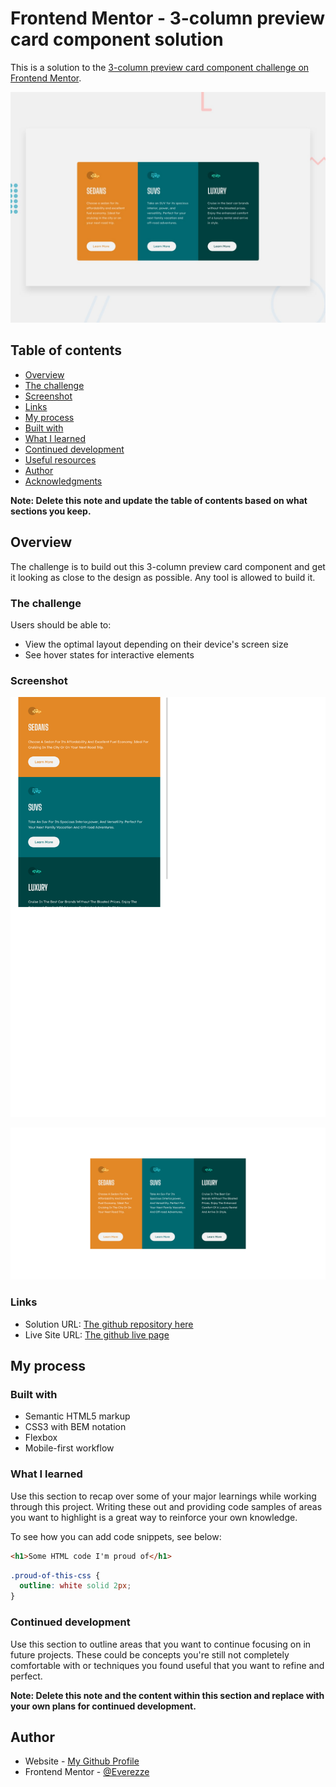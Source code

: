 # Frontend Mentor - 3-column preview card component solution

This is a solution to the [3-column preview card component challenge on Frontend Mentor](https://www.frontendmentor.io/challenges/3column-preview-card-component-pH92eAR2-).

![Design preview for the 3-column preview card component coding challenge](./design/desktop-preview.jpg)
## Table of contents

  - [Overview](#overview)
  - [The challenge](#the-challenge)
  - [Screenshot](#screenshot)
  - [Links](#links)
  - [My process](#my-process)
  - [Built with](#built-with)
  - [What I learned](#what-i-learned)
  - [Continued development](#continued-development)
  - [Useful resources](#useful-resources)
  - [Author](#author)
  - [Acknowledgments](#acknowledgments)

**Note: Delete this note and update the table of contents based on what sections you keep.**

## Overview

The challenge is to build out this 3-column preview card component and get it looking as close to the design as possible. Any tool is allowed to build it.
### The challenge

Users should be able to:

- View the optimal layout depending on their device's screen size
- See hover states for interactive elements

### Screenshot

![Layout of the 3-column card component in tablet format](./tabletScreenshot.png)

![Layout of the 3-column card component in tablet format](./desktopScreenshot.png)
### Links

- Solution URL: [The github repository here](https://github.com/Everezze/3-columns-preview-card-component)
- Live Site URL: [The github live page](https://your-https://everezze.github.io/3-columns-preview-card-component/-site-url.com)

## My process

### Built with

- Semantic HTML5 markup
- CSS3 with BEM notation
- Flexbox
- Mobile-first workflow

### What I learned

Use this section to recap over some of your major learnings while working through this project. Writing these out and providing code samples of areas you want to highlight is a great way to reinforce your own knowledge.

To see how you can add code snippets, see below:

```html
<h1>Some HTML code I'm proud of</h1>
```
```css
.proud-of-this-css {
  outline: white solid 2px;
}
```
### Continued development

Use this section to outline areas that you want to continue focusing on in future projects. These could be concepts you're still not completely comfortable with or techniques you found useful that you want to refine and perfect.

**Note: Delete this note and the content within this section and replace with your own plans for continued development.**

## Author

- Website - [My Github Profile](https://github.com/Everezze)
- Frontend Mentor - [@Everezze](https://www.frontendmentor.io/profile/Everezze)